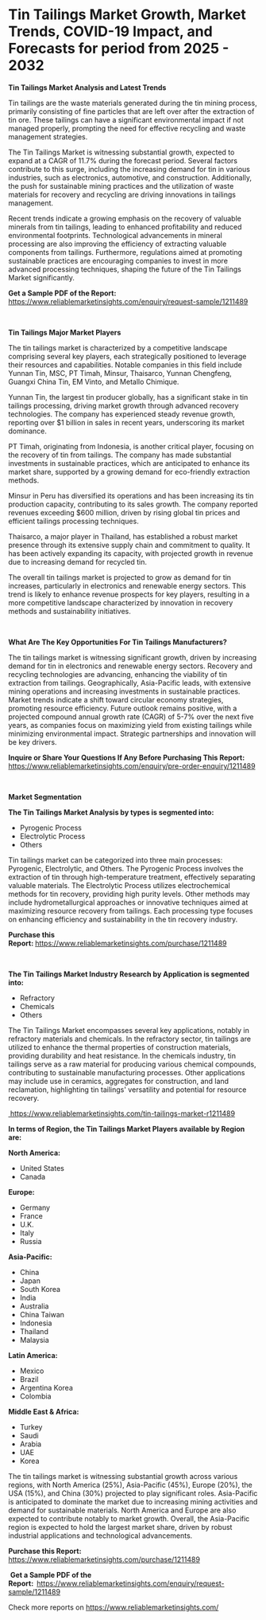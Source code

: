 <p><h1>Tin Tailings Market Growth, Market Trends, COVID-19 Impact, and Forecasts for period from 2025 - 2032</h1></p><p><strong>Tin Tailings Market Analysis and Latest Trends</strong></p>
<p><p>Tin tailings are the waste materials generated during the tin mining process, primarily consisting of fine particles that are left over after the extraction of tin ore. These tailings can have a significant environmental impact if not managed properly, prompting the need for effective recycling and waste management strategies. </p><p>The Tin Tailings Market is witnessing substantial growth, expected to expand at a CAGR of 11.7% during the forecast period. Several factors contribute to this surge, including the increasing demand for tin in various industries, such as electronics, automotive, and construction. Additionally, the push for sustainable mining practices and the utilization of waste materials for recovery and recycling are driving innovations in tailings management.</p><p>Recent trends indicate a growing emphasis on the recovery of valuable minerals from tin tailings, leading to enhanced profitability and reduced environmental footprints. Technological advancements in mineral processing are also improving the efficiency of extracting valuable components from tailings. Furthermore, regulations aimed at promoting sustainable practices are encouraging companies to invest in more advanced processing techniques, shaping the future of the Tin Tailings Market significantly.</p></p>
<p><strong>Get a Sample PDF of the Report:&nbsp;</strong> <a href="https://www.reliablemarketinsights.com/enquiry/request-sample/1211489?utm_campaign=2779&utm_medium=2&utm_source=Github&utm_content=ia&utm_term=24032025&utm_id=tin-tailings">https://www.reliablemarketinsights.com/enquiry/request-sample/1211489</a></p>
<p>&nbsp;</p>
<p><strong>Tin Tailings Major Market Players</strong></p>
<p><p>The tin tailings market is characterized by a competitive landscape comprising several key players, each strategically positioned to leverage their resources and capabilities. Notable companies in this field include Yunnan Tin, MSC, PT Timah, Minsur, Thaisarco, Yunnan Chengfeng, Guangxi China Tin, EM Vinto, and Metallo Chimique.</p><p>Yunnan Tin, the largest tin producer globally, has a significant stake in tin tailings processing, driving market growth through advanced recovery technologies. The company has experienced steady revenue growth, reporting over $1 billion in sales in recent years, underscoring its market dominance.</p><p>PT Timah, originating from Indonesia, is another critical player, focusing on the recovery of tin from tailings. The company has made substantial investments in sustainable practices, which are anticipated to enhance its market share, supported by a growing demand for eco-friendly extraction methods.</p><p>Minsur in Peru has diversified its operations and has been increasing its tin production capacity, contributing to its sales growth. The company reported revenues exceeding $600 million, driven by rising global tin prices and efficient tailings processing techniques. </p><p>Thaisarco, a major player in Thailand, has established a robust market presence through its extensive supply chain and commitment to quality. It has been actively expanding its capacity, with projected growth in revenue due to increasing demand for recycled tin.</p><p>The overall tin tailings market is projected to grow as demand for tin increases, particularly in electronics and renewable energy sectors. This trend is likely to enhance revenue prospects for key players, resulting in a more competitive landscape characterized by innovation in recovery methods and sustainability initiatives.</p></p>
<p>&nbsp;</p>
<p><strong>What Are The Key Opportunities For Tin Tailings Manufacturers?</strong></p>
<p><p>The tin tailings market is witnessing significant growth, driven by increasing demand for tin in electronics and renewable energy sectors. Recovery and recycling technologies are advancing, enhancing the viability of tin extraction from tailings. Geographically, Asia-Pacific leads, with extensive mining operations and increasing investments in sustainable practices. Market trends indicate a shift toward circular economy strategies, promoting resource efficiency. Future outlook remains positive, with a projected compound annual growth rate (CAGR) of 5-7% over the next five years, as companies focus on maximizing yield from existing tailings while minimizing environmental impact. Strategic partnerships and innovation will be key drivers.</p></p>
<p><strong>Inquire or Share Your Questions If Any Before Purchasing This Report:</strong> <a href="https://www.reliablemarketinsights.com/enquiry/pre-order-enquiry/1211489?utm_campaign=2779&utm_medium=2&utm_source=Github&utm_content=ia&utm_term=24032025&utm_id=tin-tailings">https://www.reliablemarketinsights.com/enquiry/pre-order-enquiry/1211489</a></p>
<p>&nbsp;</p>
<p><strong>Market Segmentation</strong></p>
<p><strong>The Tin Tailings Market Analysis by types is segmented into:</strong></p>
<p><ul><li>Pyrogenic Process</li><li>Electrolytic Process</li><li>Others</li></ul></p>
<p><p>Tin tailings market can be categorized into three main processes: Pyrogenic, Electrolytic, and Others. The Pyrogenic Process involves the extraction of tin through high-temperature treatment, effectively separating valuable materials. The Electrolytic Process utilizes electrochemical methods for tin recovery, providing high purity levels. Other methods may include hydrometallurgical approaches or innovative techniques aimed at maximizing resource recovery from tailings. Each processing type focuses on enhancing efficiency and sustainability in the tin recovery industry.</p></p>
<p><strong>Purchase this Report:&nbsp;</strong><a href="https://www.reliablemarketinsights.com/purchase/1211489?utm_campaign=2779&utm_medium=2&utm_source=Github&utm_content=ia&utm_term=24032025&utm_id=tin-tailings">https://www.reliablemarketinsights.com/purchase/1211489</a></p>
<p>&nbsp;</p>
<p><strong>The Tin Tailings Market Industry Research by Application is segmented into:</strong></p>
<p><ul><li>Refractory</li><li>Chemicals</li><li>Others</li></ul></p>
<p><p>The Tin Tailings Market encompasses several key applications, notably in refractory materials and chemicals. In the refractory sector, tin tailings are utilized to enhance the thermal properties of construction materials, providing durability and heat resistance. In the chemicals industry, tin tailings serve as a raw material for producing various chemical compounds, contributing to sustainable manufacturing processes. Other applications may include use in ceramics, aggregates for construction, and land reclamation, highlighting tin tailings' versatility and potential for resource recovery.</p></p>
<p><a href="https://www.reliablemarketinsights.com/tin-tailings-market-r1211489?utm_campaign=2779&utm_medium=2&utm_source=Github&utm_content=ia&utm_term=24032025&utm_id=tin-tailings">&nbsp;https://www.reliablemarketinsights.com/tin-tailings-market-r1211489</a></p>
<p><strong>In terms of Region, the Tin Tailings Market Players available by Region are:</strong></p>
<p>
    <p> <strong> North America: </strong>
        <ul>
            <li>United States</li>
            <li>Canada</li>
        </ul>
        </p> 
    <p> <strong> Europe: </strong>
        <ul>
            <li>Germany</li>
            <li>France</li>
            <li>U.K.</li>
            <li>Italy</li>
            <li>Russia</li>
        </ul>
        </p> 
    <p> <strong> Asia-Pacific: </strong>
        <ul>
            <li>China</li>
            <li>Japan</li>
            <li>South Korea</li>
            <li>India</li>
            <li>Australia</li>
            <li>China Taiwan</li>
            <li>Indonesia</li>
            <li>Thailand</li>
            <li>Malaysia</li>
        </ul>
        </p> 
    <p> <strong> Latin America: </strong>
        <ul>
            <li>Mexico</li>
            <li>Brazil</li>
            <li>Argentina Korea</li>
            <li>Colombia</li>
        </ul>
        </p> 
    <p> <strong> Middle East & Africa: </strong>
        <ul>
            <li>Turkey</li>
            <li>Saudi</li>
            <li>Arabia</li>
            <li>UAE</li>
            <li>Korea</li>
        </ul>
    </p>
    </p>
<p><p>The tin tailings market is witnessing substantial growth across various regions, with North America (25%), Asia-Pacific (45%), Europe (20%), the USA (15%), and China (30%) projected to play significant roles. Asia-Pacific is anticipated to dominate the market due to increasing mining activities and demand for sustainable materials. North America and Europe are also expected to contribute notably to market growth. Overall, the Asia-Pacific region is expected to hold the largest market share, driven by robust industrial applications and technological advancements.</p></p>
<p><strong>Purchase this Report: </strong><a href="https://www.reliablemarketinsights.com/purchase/1211489?utm_campaign=2779&utm_medium=2&utm_source=Github&utm_content=ia&utm_term=24032025&utm_id=tin-tailings">https://www.reliablemarketinsights.com/purchase/1211489</a></p>
<p>&nbsp;<strong>Get a Sample PDF of the Report:&nbsp;&nbsp;</strong><a href="https://www.reliablemarketinsights.com/enquiry/request-sample/1211489?utm_campaign=2779&utm_medium=2&utm_source=Github&utm_content=ia&utm_term=24032025&utm_id=tin-tailings">https://www.reliablemarketinsights.com/enquiry/request-sample/1211489</a></p>
<p><strong></strong></p>
<p>Check more reports on <a href="https://www.reliablemarketinsights.com/?utm_campaign=2779&utm_medium=2&utm_source=Github&utm_content=ia&utm_term=24032025&utm_id=tin-tailings">https://www.reliablemarketinsights.com/</a></p>